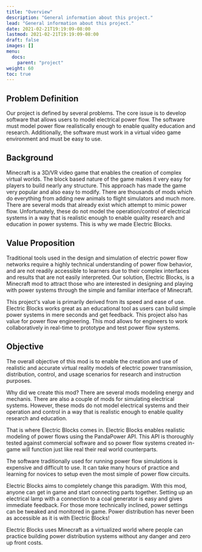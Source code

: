 ```yaml
---
title: "Overview"
description: "General information about this project."
lead: "General information about this project."
date: 2021-02-21T19:19:09-08:00
lastmod: 2021-02-21T19:19:09-08:00
draft: false
images: []
menu: 
  docs:
    parent: "project"
weight: 60
toc: true
---
```


## Problem Definition

Our project is defined by several problems. The core issue is to develop software that allows users to model electrical power flow. The software must model power flow realistically enough to enable quality education and research. Additionally, the software must work in a virtual video game environment and must be easy to use.

## Background

Minecraft is a 3D/VR video game that enables the creation of complex virtual worlds. The block based nature of the game makes it very easy for players to build nearly any structure. This approach has made the game very popular and also easy to modify. There are thousands of mods which do everything from adding new animals to flight simulators and much more. There are several mods that already exist which attempt to mimic power flow. Unfortunately, these do not model the operation/control of electrical systems in a way that is realistic enough to enable quality research and education in power systems. This is why we made Electric Blocks.

## Value Proposition

Traditional tools used in the design and simulation of electric power flow networks require a highly technical understanding of power flow behavior, and are not readily accessible to learners due to their complex interfaces and results that are not easily interpreted. Our solution, Electric Blocks, is a Minecraft mod to attract those who are interested in designing and playing with power systems through the simple and familiar interface of Minecraft.

This project's value is primarily derived from its speed and ease of use. Electric Blocks works great as an educational tool as users can build simple power systems in mere seconds and get feedback. This project also has value for power flow engineering. This mod allows for engineers to work collaboratively in real-time to prototype and test power flow systems.

## Objective

The overall objective of this mod is to enable the creation and use of realistic and accurate virtual reality models of electric power transmission, distribution, control, and usage scenarios for research and instruction purposes.

Why did we create this mod? There are several mods modeling energy and mechanis. There are also a couple of mods for simulating electrical systems. However, these mods do not model electrical systems and their operation and control in a way that is realistic enough to enable quality research and education.

That is where Electric Blocks comes in. Electric Blocks enables realistic modeling of power flows using the PandaPower API. This API is thoroughly tested against commercial software and so power flow systems created in-game will function just like real their real world counterparts.

The software traditionally used for running power flow simulations is expensive and difficult to use. It can take many hours of practice and learning for novices to setup even the most simple of power flow circuits.

Electric Blocks aims to completely change this paradigm. With this mod, anyone can get in game and start connecting parts together. Setting up an electrical lamp with a connection to a coal generator is easy and gives immediate feedback. For those more technically inclined, power settings can be tweaked and monitored in game. Power distribution has never been as accessible as it is with Electric Blocks!

Electric Blocks uses Minecraft as a virtualized world where people can practice building power distribution systems without any danger and zero up front costs.
